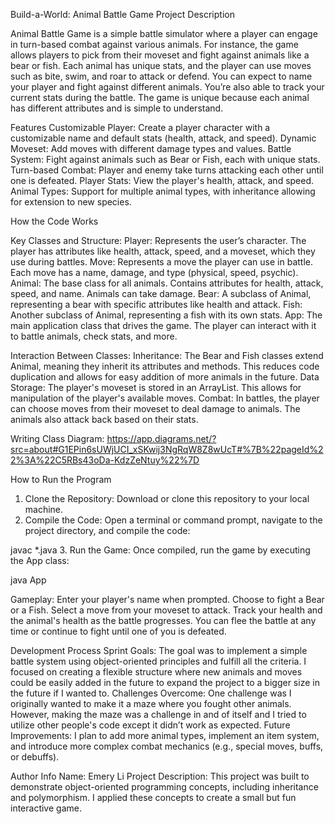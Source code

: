 
Build-a-World: Animal Battle Game
Project Description

Animal Battle Game is a simple battle simulator where a player can engage in turn-based combat against various animals. For instance, the game allows players to pick from their moveset and fight against animals like a bear or fish. Each animal has unique stats, and the player can use moves such as bite, swim, and roar to attack or defend. You can expect to name your player and fight against different animals. You’re also able to track your current stats during the battle. The game is unique because each animal has different attributes and is simple to understand. 



Features
Customizable Player: Create a player character with a customizable name and default stats (health, attack, and speed).
Dynamic Moveset: Add moves with different damage types and values.
Battle System: Fight against animals such as Bear or Fish, each with unique stats.
Turn-based Combat: Player and enemy take turns attacking each other until one is defeated.
Player Stats: View the player's health, attack, and speed.
Animal Types: Support for multiple animal types, with inheritance allowing for extension to new species.



How the Code Works

Key Classes and Structure:
Player: Represents the user’s character. The player has attributes like health, attack, speed, and a moveset, which they use during battles.
Move: Represents a move the player can use in battle. Each move has a name, damage, and type (physical, speed, psychic).
Animal: The base class for all animals. Contains attributes for health, attack, speed, and name. Animals can take damage.
Bear: A subclass of Animal, representing a bear with specific attributes like health and attack.
Fish: Another subclass of Animal, representing a fish with its own stats.
App: The main application class that drives the game. The player can interact with it to battle animals, check stats, and more.


Interaction Between Classes:
Inheritance: The Bear and Fish classes extend Animal, meaning they inherit its attributes and methods. This reduces code duplication and allows for easy addition of more animals in the future.
Data Storage: The player's moveset is stored in an ArrayList<Move>. This allows for manipulation of the player's available moves.
Combat: In battles, the player can choose moves from their moveset to deal damage to animals. The animals also attack back based on their stats.

Writing Class Diagram: https://app.diagrams.net/?src=about#G1EPin6sUWjUCI_xSKwij3NgRqW8Z8wUcT#%7B%22pageId%22%3A%22C5RBs43oDa-KdzZeNtuy%22%7D 

How to Run the Program
1. Clone the Repository: Download or clone this repository to your local machine.
2. Compile the Code: Open a terminal or command prompt, navigate to the project directory, and compile the code:

 javac *.java
3. Run the Game: Once compiled, run the game by executing the App class:

 java App

Gameplay:
Enter your player's name when prompted.
Choose to fight a Bear or a Fish.
Select a move from your moveset to attack.
Track your health and the animal's health as the battle progresses.
You can flee the battle at any time or continue to fight until one of you is defeated.



Development Process
Sprint Goals: The goal was to implement a simple battle system using object-oriented principles and fulfill all the criteria. I focused on creating a flexible structure where new animals and moves could be easily added in the future to expand the project to a bigger size in the future if I wanted to. 
Challenges Overcome: One challenge was I originally wanted to make it a maze where you fought other animals. However, making the maze was a challenge in and of itself and I tried to utilize other people's code except it didn’t work as expected. 
Future Improvements: I plan to add more animal types, implement an item system, and introduce more complex combat mechanics (e.g., special moves, buffs, or debuffs).



Author Info
Name: Emery Li
Project Description: This project was built to demonstrate object-oriented programming concepts, including inheritance and polymorphism. I applied these concepts to create a small but fun interactive game.


